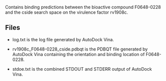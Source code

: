 Contains binding predictions between the bioactive compound F0648-0228 and the cside search space on the virulence factor rv1908c.

## Files

- log.txt is the log file generated by AutoDock Vina.

- rv1908c_F0648-0228_cside.pdbqt is the PDBQT file generated by AutoDock Vina containing the orientation and binding location of F0648-0228.

- stdoe.txt is the combined STDOUT and STDERR output of AutoDock Vina.

